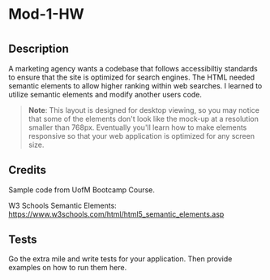 # Mod-1-HW
# <HTML CSS Challenge>

## Description

A marketing agency wants a codebase that follows accessibiltiy standards to ensure that the site is optimized for search engines. 
The HTML needed semantic elements to allow higher ranking within web searches.
I learned to utilize semantic elements and modify another users code.

> **Note**: This layout is designed for desktop viewing, so you may notice that some of the elements don't look like the mock-up at a resolution smaller than 768px. Eventually you'll learn how to make elements responsive so that your web application is optimized for any screen size.

## Credits
Sample code from UofM Bootcamp Course.

W3 Schools Semantic Elements: https://www.w3schools.com/html/html5_semantic_elements.asp

## Tests

Go the extra mile and write tests for your application. Then provide examples on how to run them here.